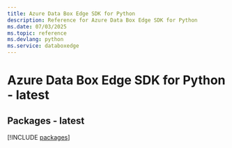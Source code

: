 ```yaml
---
title: Azure Data Box Edge SDK for Python
description: Reference for Azure Data Box Edge SDK for Python
ms.date: 07/03/2025
ms.topic: reference
ms.devlang: python
ms.service: databoxedge
---
```

# Azure Data Box Edge SDK for Python - latest
## Packages - latest
[!INCLUDE [packages](data-box-edge-index.md)]